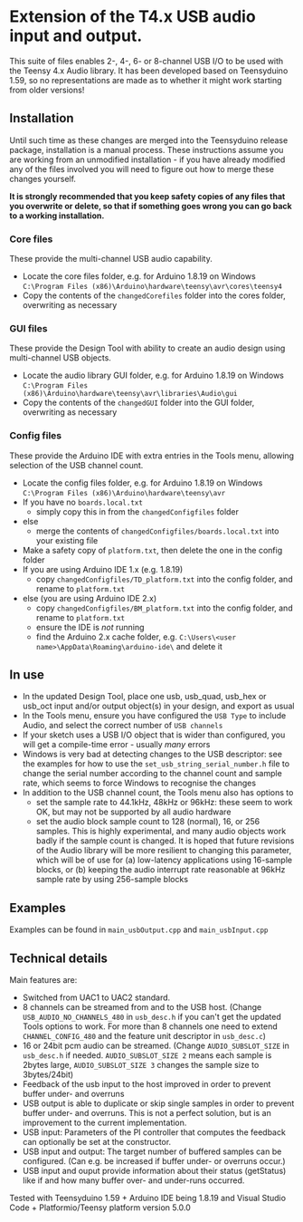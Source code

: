 # Extension of the T4.x USB audio input and output. #
This suite of files enables 2-, 4-, 6- or 8-channel USB I/O to be used with the Teensy 4.x Audio library. It has been developed based on Teensyduino 1.59, so no representations are made as to whether it might work starting from older versions!

## Installation ##
Until such time as these changes are merged into the Teensyduino release package, installation is a manual process. These instructions assume you are working from an unmodified installation - if you have already modified any of the files involved you will need to figure out how to merge these changes yourself.

**It is strongly recommended that you keep safety copies of any files that you overwrite or delete, so that if something goes wrong you can go back to a working installation.**

### Core files ###
These provide the multi-channel USB audio capability.
* Locate the core files folder, e.g. for Arduino 1.8.19 on Windows `C:\Program Files (x86)\Arduino\hardware\teensy\avr\cores\teensy4`
* Copy the contents of the `changedCorefiles` folder into the cores folder, overwriting as necessary

### GUI files ###
These provide the Design Tool with ability to create an audio design using multi-channel USB objects. 
* Locate the audio library GUI folder, e.g. for Arduino 1.8.19 on Windows `C:\Program Files (x86)\Arduino\hardware\teensy\avr\libraries\Audio\gui`
* Copy the contents of the `changedGUI` folder into the GUI folder, overwriting as necessary

### Config files ###
These provide the Arduino IDE with extra entries in the Tools menu, allowing selection of the USB channel count. 
* Locate the config files folder, e.g. for Arduino 1.8.19 on Windows `C:\Program Files (x86)\Arduino\hardware\teensy\avr`
* If you have no `boards.local.txt`
  * simply copy this in from the `changedConfigfiles` folder
* else 
  * merge the contents of `changedConfigfiles/boards.local.txt` into your existing file
* Make a safety copy of `platform.txt`, then delete the one in the config folder
* If you are using Arduino IDE 1.x (e.g. 1.8.19)
  * copy `changedConfigfiles/TD_platform.txt` into the config folder, and rename to `platform.txt`
* else (you are using Arduino IDE 2.x)
  * copy `changedConfigfiles/BM_platform.txt` into the config folder, and rename to `platform.txt`
  * ensure the IDE is *not* running
  * find the Arduino 2.x cache folder, e.g. `C:\Users\<user name>\AppData\Roaming\arduino-ide\` and delete it

## In use ##
* In the updated Design Tool, place one usb, usb_quad, usb_hex or usb_oct input and/or output object(s) in your design, and export as usual
* In the Tools menu, ensure you have configured the `USB Type` to include Audio, and select the correct number of `USB channels`
* If your sketch uses a USB I/O object that is wider than configured, you will get a compile-time error - usually *many* errors
* Windows is very bad at detecting changes to the USB descriptor: see the examples for how to use the `set_usb_string_serial_number.h` file to change the serial number according to the channel count and sample rate, which seems to force Windows to recognise the changes
* In addition to the USB channel count, the Tools menu also has options to
  * set the sample rate to 44.1kHz, 48kHz or 96kHz: these seem to work OK, but may not be supported by all audio hardware
  * set the audio block sample count to 128 (normal), 16, or 256 samples. This is highly experimental, and many audio objects work badly if the sample count is changed. It is hoped that future revisions of the Audio library will be more resilient to changing this parameter, which will be of use for (a) low-latency applications using 16-sample blocks, or (b) keeping the audio interrupt rate reasonable at 96kHz  sample rate by using 256-sample blocks

## Examples ##  
Examples can be found in `main_usbOutput.cpp` and `main_usbInput.cpp` 

## Technical details ## 
Main features are:
- Switched from UAC1 to UAC2 standard.
- 8 channels can be streamed from and to the USB host. (Change `USB_AUDIO_NO_CHANNELS_480` in `usb_desc.h` if you can't get the updated Tools options to work. For more than 8 channels one need to extend `CHANNEL_CONFIG_480` and the feature unit descriptor in `usb_desc.c`)
- 16 or 24bit pcm audio can be streamed. (Change `AUDIO_SUBSLOT_SIZE` in `usb_desc.h` if needed. `AUDIO_SUBSLOT_SIZE 2` means each sample is 2bytes large, `AUDIO_SUBSLOT_SIZE 3` changes the sample size to 3bytes/24bit)
- Feedback of the usb input to the host improved in order to prevent buffer under- and overruns
- USB output is able to duplicate or skip single samples in order to prevent buffer under- and overruns. This is not a perfect solution, but is an improvement to the current implementation.
- USB input: Parameters of the PI controller that computes the feedback can optionally be set at the constructor.
- USB input and output: The target number of buffered samples can be configured. (Can e.g. be increased if buffer under- or overruns occur.)
- USB input and ouput provide information about their status (getStatus) like if and how many buffer over- and under-runs occurred.

Tested with Teensyduino 1.59 + Arduino IDE being 1.8.19 and Visual Studio Code + Platformio/Teensy platform version 5.0.0
